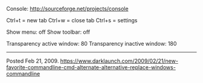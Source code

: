 Console: http://sourceforge.net/projects/console

Ctrl+t = new tab
Ctrl+w = close tab
Ctrl+s = settings

Show menu: off
Show toolbar: off

Transparency active window: 80
Transparency inactive window: 180

---

Posted Feb 21, 2009.
https://www.darklaunch.com/2009/02/21/new-favorite-commandline-cmd-alternate-alternative-replace-windows-commandline